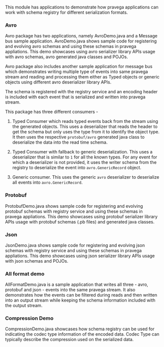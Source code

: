 <!--
Copyright (c) Dell Inc., or its subsidiaries. All Rights Reserved.

Licensed under the Apache License, Version 2.0 (the "License");
you may not use this file except in compliance with the License.
You may obtain a copy of the License at

    http://www.apache.org/licenses/LICENSE-2.0
-->
This module has applications to demonstrate how pravega applications can work with schema registry for different 
serialization formats. 

### Avro
Avro package has two applications, namely AvroDemo.java and a Message bus sample application.
AvroDemo.java shows sample code for registering and evolving avro schemas and using these schemas in pravega appliations.
This demo showcases using avro serializer library APIs usage with avro schemas, avro generated java classes and POJOs.

Avro package also includes another sample application for message bus which demonstrates writing multiple type of events 
into same pravega stream and reading and processing them either as Typed objects or generic objects using different 
avro deserializer library APIs. 

The schema is registered with the registry service and an encoding header is included with each event that is serialized and 
written into pravega stream. 

This package has three different consumers -
1. Typed Consumer which reads typed events back from the stream using the generated objects. 
This uses a deserializer that reads the header to get the schema but only uses the type from it to identify the object type.
It then uses the respective `protobuf/avro` generated java class to deserialize the data into the read time schema.

2. Typed Consumer with fallback to generic deserialization.
This uses a deserializer that is similar to `1` for all the known types. For any event for which a deserializer is not provided, 
it uses the writer schema from the registry to deserialize the event into `avro.GenericRecord` object. 

3. Generic consumer.
This uses the generic `avro` deserializer to deserialize all events into `avro.GenericRecord`.

### Protobuf
ProtobufDemo.java shows sample code for registering and evolving protobuf schemas with registry service and using these 
schemas in pravega appliations.
This demo showcases using protobuf serializer library APIs usage with protobuf schemas (.pb files) and generated java classes.

### Json
JsonDemo.java shows sample code for registering and evolving json schemas with registry service and using these 
schemas in pravega appliations.
This demo showcases using json serializer library APIs usage with json schemas and POJOs.

### All format demo
AllFormatDemo.java is a sample application that writes all three - avro, protobuf and json - events into the same pravega stream. 
It also demonstrates how the events can be filtered during reads and then written into an output stream while keeping the 
schema information included with the output stream.

### Compression Demo
CompressionDemo.java showcases how schema registry can be used for indicating the codec type information of the encoded data.
Codec Type can typically describe the compression used on the serialized data.  